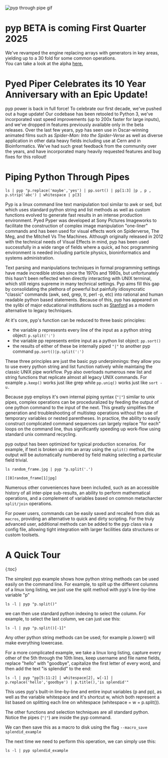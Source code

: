 

![pyp through pipe gif](https://github.com/thepyedpiper/pyp/blob/gh-pages/pyp_vo_mx_v3.gif?raw=true)

# pyp BETA is coming First Quarter 2025
We've revamped the engine replacing arrays with generators in key areas, yielding up to a 30 fold for some common operations.  
You can take a look at the alpha [here.](https://github.com/thepyedpiper/pyp/releases/tag/v3.0.11)


# Pyed Piper Celebrates its 10 Year Anniversary with an Epic Update!
pyp power is back in full force!  To celebrate our first decade, we've pushed out a huge update!  Our codebase has been retooled to Python 3, we've incorporated vast speed improvements (up to 200x faster for large inputs), and we've dropped in features previously available only in the beta releases. Over the last few years, pyp has seen use in Oscar-winning animated films such as _Spider-Man: Into the Spider-Verse_ as well as diverse application in other data heavy fields including use at Cern and in Bioinformatics.  We've had such great feedback from the community over the years, and have incorporated many heavily requested features and bug fixes for this rollout!



# Piping Python Through Pipes

`ls | pyp "p.replace('maybe','yes') | pp.sort() | pp[1:3] |p , p , p.strip('abc') | whitespace | p[3]`

Pyp is a linux command line text manipulation tool similar to awk or sed, but which uses standard python string and list methods as well as custom functions evolved to generate fast results in an intense production environment.  Pyed Pyper was developed at Sony Pictures Imageworks to facilitate the construction of complex image manipulation "one-liner" commands and has been used for visual effects work on Spiderverse, The Meg, and the Mitchell Vs The Machines.  Although originally released in 2012 with the technical needs of Visual Effects in mind, pyp has been used successfully in a wide range of fields where a quick, ad hoc programming environment is needed including particle physics, bioninformatics and systems administration.

   Text parsing and manipulations techniques in formal programming settings have made incredible strides since the 1970s and 1980s, but unfortunately this hasn't been reflected when directly interacting with UNIX terminal, which still reigns supreme in many technical settings.  Pyp aims fill this gap by consolidating the plethora of powerful but painfully idiosyncratic "classic" commands (awk, sed, grep, tr, perl -p, etc) into rational and human readable python based statements.  Because of this, pyp has appeared on the sylibi of major educational institutions such as [Stanford](https://web.stanford.edu/class/physics91SI/cgi-bin/?page_id=317) as a modern alternative to legacy techniques.

At it's core, pyp's function can be reduced to three basic principles:

* the variable p represesnts every line of the input as a python string object: `p.split(':')`
* the variable pp represents entire input as a python list object: `pp.sort()` 
* the results of either of these be internally piped `"|"` to another pyp command `pp.sort()|p.split(':')`

These three principles are just the basic pyp underpinnings: they allow you to use every python string and list function natively while maintaing the classic UNIX pipe workflow.  Pyp also overloads numerous new list and string functions that replicate almost all legacy UNIX commands.  For example `p.keep()` works just like grep while `pp.uniq()` works just like `sort -u.` 

Because pyp employs it's own internal piping syntax (`"|"`) similar to unix pipes, complex operations can be proceduralized by feeding the output of one python command to the input of the next. This greatly simplifies the generation and troubleshooting of multistep operations without the use of temporary variables or nested parentheses. In practice, the ability to easily construct complicated command sequences can largely replace "for each" loops on the command line, thus significantly speeding up work-flow using standard unix command recycling.



pyp output has been optimized for typical production scenarios. For example, if text is broken up into an array using the `split()` method, the output will be automatically numbered by field making selecting a particular field trivial.

`ls random_frame.jpg | pyp "p.split('.')`

`[[0]random_frame[1]jpg]` 

 

Numerous other conveniences have been included, such as an accessible history of all inter-pipe sub-results, an ability to perform mathematical operations, and a complement of variables based on common metacharcter `split/join` operations.









For power users, commands can be easily saved and recalled from disk as `macros`, providing an alternative to quick and dirty scripting. For the truly advanced user, additional methods can be added to the pyp class via a config file, allowing tight integration with larger facilities data structures or custom toolsets.





# A Quick Tour
{:toc}

The simplest pyp example shows how python string methods can be used easily on the command line. For example, to split up the different columns of a linux long listing, we just use the split method with pyp's line-by-line variable "p"

`ls -l | pyp "p.split()"`

we can then use standard python indexing to select the column. For example, to select the last column, we can just use this:

`ls -l | pyp "p.split()[-1]"`

Any other python string methods can be used; for example p.lower() will make everything lowercase.

For a more complicated example, we take a linux long listing, capture every other of the 5th through the 10th lines, keep username and file name fields, replace "hello" with "goodbye", capitalize the first letter of every word, and then add the text "is splendid" to the end:

`ls -l | pyp "pp[5:11:2] | whitespace[2], w[-1] | p.replace('hello','goodbye') | p.title(),'is splendid'"`

This uses pyp's built-in line-by-line and entire input variables (p and pp), as well as the variable whitespace and it's shortcut w, which both represent a list based on splitting each line on whitespace (whitespace = w = p.split()).

The other functions and selection techniques are all standard python. Notice the pipes (`"|"`) are inside the pyp command.

We can then save this as a macro to disk using the flag `--macro_save splendid_example`

The next time we need to perform this operation, we can simply use this:

`ls -l | pyp splendid_example`







